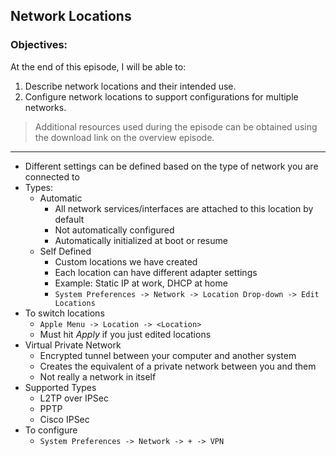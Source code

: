 ## Network Locations 

### Objectives:

At the end of this episode, I will be able to:

1. Describe network locations and their intended use. 
2. Configure network locations to support configurations for multiple networks. 

>Additional resources used during the episode can be obtained using the download link on the overview episode.

-----------------------------------------------------------

* Different settings can be defined based on the type of network you are connected to
* Types: 
	- Automatic
		+ All network services/interfaces are attached to this location by default
		+ Not automatically configured
		+ Automatically initialized at boot or resume
	- Self Defined
		+ Custom locations we have created
		+ Each location can have different adapter settings
		+ Example: Static IP at work, DHCP at home
		+ `System Preferences -> Network -> Location Drop-down -> Edit Locations`
* To switch locations
	- `Apple Menu -> Location -> <Location>`
	- Must hit *Apply* if you just edited locations
* Virtual Private Network
	- Encrypted tunnel between your computer and another system
	- Creates the equivalent of a private network between you and them
	- Not really a network in itself
* Supported Types
	- L2TP over IPSec
	- PPTP
	- Cisco IPSec
* To configure
	- `System Preferences -> Network -> + -> VPN`